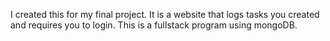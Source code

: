 I created this for my final project. It is a website that logs tasks you created and requires you to login. This is a fullstack program using mongoDB.
